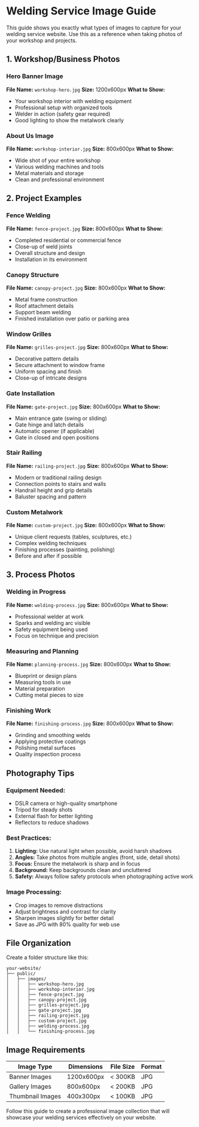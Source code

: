 # Welding Service Image Guide

This guide shows you exactly what types of images to capture for your welding service website. Use this as a reference when taking photos of your workshop and projects.

## 1. Workshop/Business Photos

### Hero Banner Image
**File Name:** `workshop-hero.jpg`
**Size:** 1200x600px
**What to Show:**
- Your workshop interior with welding equipment
- Professional setup with organized tools
- Welder in action (safety gear required)
- Good lighting to show the metalwork clearly

### About Us Image
**File Name:** `workshop-interior.jpg`
**Size:** 800x600px
**What to Show:**
- Wide shot of your entire workshop
- Various welding machines and tools
- Metal materials and storage
- Clean and professional environment

## 2. Project Examples

### Fence Welding
**File Name:** `fence-project.jpg`
**Size:** 800x600px
**What to Show:**
- Completed residential or commercial fence
- Close-up of weld joints
- Overall structure and design
- Installation in its environment

### Canopy Structure
**File Name:** `canopy-project.jpg`
**Size:** 800x600px
**What to Show:**
- Metal frame construction
- Roof attachment details
- Support beam welding
- Finished installation over patio or parking area

### Window Grilles
**File Name:** `grilles-project.jpg`
**Size:** 800x600px
**What to Show:**
- Decorative pattern details
- Secure attachment to window frame
- Uniform spacing and finish
- Close-up of intricate designs

### Gate Installation
**File Name:** `gate-project.jpg`
**Size:** 800x600px
**What to Show:**
- Main entrance gate (swing or sliding)
- Gate hinge and latch details
- Automatic opener (if applicable)
- Gate in closed and open positions

### Stair Railing
**File Name:** `railing-project.jpg`
**Size:** 800x600px
**What to Show:**
- Modern or traditional railing design
- Connection points to stairs and walls
- Handrail height and grip details
- Baluster spacing and pattern

### Custom Metalwork
**File Name:** `custom-project.jpg`
**Size:** 800x600px
**What to Show:**
- Unique client requests (tables, sculptures, etc.)
- Complex welding techniques
- Finishing processes (painting, polishing)
- Before and after if possible

## 3. Process Photos

### Welding in Progress
**File Name:** `welding-process.jpg`
**Size:** 800x600px
**What to Show:**
- Professional welder at work
- Sparks and welding arc visible
- Safety equipment being used
- Focus on technique and precision

### Measuring and Planning
**File Name:** `planning-process.jpg`
**Size:** 800x600px
**What to Show:**
- Blueprint or design plans
- Measuring tools in use
- Material preparation
- Cutting metal pieces to size

### Finishing Work
**File Name:** `finishing-process.jpg`
**Size:** 800x600px
**What to Show:**
- Grinding and smoothing welds
- Applying protective coatings
- Polishing metal surfaces
- Quality inspection process

## Photography Tips

### Equipment Needed:
- DSLR camera or high-quality smartphone
- Tripod for steady shots
- External flash for better lighting
- Reflectors to reduce shadows

### Best Practices:
1. **Lighting:** Use natural light when possible, avoid harsh shadows
2. **Angles:** Take photos from multiple angles (front, side, detail shots)
3. **Focus:** Ensure the metalwork is sharp and in focus
4. **Background:** Keep backgrounds clean and uncluttered
5. **Safety:** Always follow safety protocols when photographing active work

### Image Processing:
- Crop images to remove distractions
- Adjust brightness and contrast for clarity
- Sharpen images slightly for better detail
- Save as JPG with 80% quality for web use

## File Organization

Create a folder structure like this:
```
your-website/
├── public/
│   ├── images/
│   │   ├── workshop-hero.jpg
│   │   ├── workshop-interior.jpg
│   │   ├── fence-project.jpg
│   │   ├── canopy-project.jpg
│   │   ├── grilles-project.jpg
│   │   ├── gate-project.jpg
│   │   ├── railing-project.jpg
│   │   ├── custom-project.jpg
│   │   ├── welding-process.jpg
│   │   └── finishing-process.jpg
```

## Image Requirements

| Image Type | Dimensions | File Size | Format |
|------------|------------|-----------|--------|
| Banner Images | 1200x600px | < 300KB | JPG |
| Gallery Images | 800x600px | < 200KB | JPG |
| Thumbnail Images | 400x300px | < 100KB | JPG |

Follow this guide to create a professional image collection that will showcase your welding services effectively on your website.